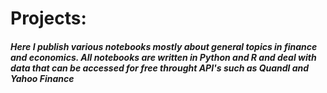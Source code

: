 # Projects:
##### Here I publish various notebooks mostly about general topics in finance and economics. All notebooks are written in Python and R and deal with data that can be accessed for free throught API's such as Quandl and Yahoo Finance


